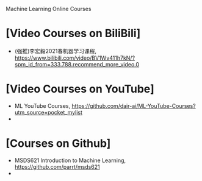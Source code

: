 Machine Learning Online Courses

# [Video Courses on BiliBili]
+ (强推)李宏毅2021春机器学习课程, https://www.bilibili.com/video/BV1Wv411h7kN/?spm_id_from=333.788.recommend_more_video.0

# [Video Courses on YouTube]
+ ML YouTube Courses, https://github.com/dair-ai/ML-YouTube-Courses?utm_source=pocket_mylist
+ 

# [Courses on Github]
+ MSDS621 Introduction to Machine Learning, https://github.com/parrt/msds621
+ 
